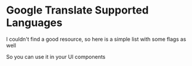 # Google Translate Supported Languages

I couldn't find a good resource, so here is a simple list with some flags as well

So you can use it in your UI components
